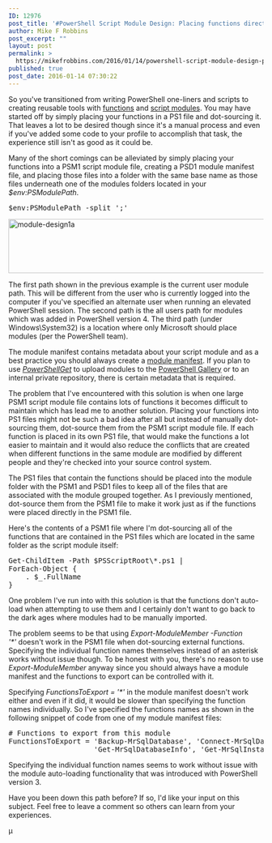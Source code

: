 ```yaml
---
ID: 12976
post_title: '#PowerShell Script Module Design: Placing functions directly in the PSM1 file versus dot-sourcing separate PS1 files'
author: Mike F Robbins
post_excerpt: ""
layout: post
permalink: >
  https://mikefrobbins.com/2016/01/14/powershell-script-module-design-placing-functions-directly-in-the-psm1-file-versus-dot-sourcing-separate-ps1-files/
published: true
post_date: 2016-01-14 07:30:22
---
```

So you've transitioned from writing PowerShell one-liners and scripts to creating reusable tools with <a href="http://mikefrobbins.com/2015/06/19/walkthrough-an-example-of-how-i-write-powershell-functions/" target="_blank">functions</a> and <a href="http://mikefrobbins.com/2013/07/04/how-to-create-powershell-script-modules-and-module-manifests/" target="_blank">script modules</a>. You may have started off by simply placing your functions in a PS1 file and dot-sourcing it. That leaves a lot to be desired though since it's a manual process and even if you've added some code to your profile to accomplish that task, the experience still isn't as good as it could be.

Many of the short comings can be alleviated by simply placing your functions into a PSM1 script module file, creating a PSD1 module manifest file, and placing those files into a folder with the same base name as those files underneath one of the modules folders located in your <em>$env:PSModulePath</em>.
<pre class="lang:ps decode:true ">$env:PSModulePath -split ';'</pre>
<img class="alignnone size-full wp-image-12983" src="http://mikefrobbins.com/wp-content/uploads/2016/01/module-design1a.png" alt="module-design1a" width="859" height="107" />

The first path shown in the previous example is the current user module path. This will be different from the user who is currently logged into the computer if you've specified an alternate user when running an elevated PowerShell session. The second path is the all users path for modules which was added in PowerShell version 4. The third path (under Windows\System32) is a location where only Microsoft should place modules (per the PowerShell team).

The module manifest contains metadata about your script module and as a best practice you should always create a <a href="http://mikefrobbins.com/2013/07/04/how-to-create-powershell-script-modules-and-module-manifests/" target="_blank">module manifest</a>. If you plan to use <em><a href="http://mikefrobbins.com/2015/04/23/powershellget-the-big-easy-way-to-discover-install-and-update-powershell-modules/" target="_blank">PowerShellGet</a></em> to upload modules to the <a href="http://www.powershellgallery.com/" target="_blank">PowerShell Gallery</a> or to an internal private repository, there is certain metadata that is required.

The problem that I've encountered with this solution is when one large PSM1 script module file contains lots of functions it becomes difficult to maintain which has lead me to another solution. Placing your functions into PS1 files might not be such a bad idea after all but instead of manually dot-sourcing them, dot-source them from the PSM1 script module file. If each function is placed in its own PS1 file, that would make the functions a lot easier to maintain and it would also reduce the conflicts that are created when different functions in the same module are modified by different people and they're checked into your source control system.

The PS1 files that contain the functions should be placed into the module folder with the PSM1 and PSD1 files to keep all of the files that are associated with the module grouped together. As I previously mentioned, dot-source them from the PSM1 file to make it work just as if the functions were placed directly in the PSM1 file.

Here's the contents of a PSM1 file where I'm dot-sourcing all of the functions that are contained in the PS1 files which are located in the same folder as the script module itself:
<pre class="lang:ps decode:true ">Get-ChildItem -Path $PSScriptRoot\*.ps1 |
ForEach-Object {
    . $_.FullName
}</pre>
One problem I've run into with this solution is that the functions don't auto-load when attempting to use them and I certainly don't want to go back to the dark ages where modules had to be manually imported.

The problem seems to be that using <em>Export-ModuleMember -Function '*'</em> doesn't work in the PSM1 file when dot-sourcing external functions. Specifying the individual function names themselves instead of an asterisk works without issue though. To be honest with you, there's no reason to use <em>Export-ModuleMember</em> anyway since you should always have a module manifest and the functions to export can be controlled with it.

Specifying <em>FunctionsToExport = '*'</em> in the module manifest doesn't work either and even if it did, it would be slower than specifying the function names individually. So I've specified the functions names as shown in the following snippet of code from one of my module manifest files:
<pre class="lang:ps decode:true "># Functions to export from this module
FunctionsToExport = 'Backup-MrSqlDatabase', 'Connect-MrSqlDatabase', 'Find-MrSqlDatabaseChange', 'Get-MrSqlDatabaseBackupInfo', 'Get-MrSqlDatabaseIndexFragmentation',
                    'Get-MrSqlDatabaseInfo', 'Get-MrSqlInstance', 'Import-MrSqlModule', 'Invoke-MrSqlDataReader'
</pre>
Specifying the individual function names seems to work without issue with the module auto-loading functionality that was introduced with PowerShell version 3.

Have you been down this path before? If so, I'd like your input on this subject. Feel free to leave a comment so others can learn from your experiences.

µ